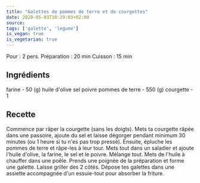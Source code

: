 ```yaml
---
title: "Galettes de pommes de terre et de courgettes"
date: 2020-05-03T10:29:03+02:00
source: 
tags: ['galette', 'legume']
is_vegan: true
is_vegetarian: true
---
```


Pour : 2 pers.
Préparation : 20 min
Cuisson : 15 min

## Ingrédients

farine - 50 (g)
huile d'olive
sel
poivre
pommes de terre - 550 (g)
courgette - 1

## Recette

Commence par râper la courgette (sans les doigts).
Mets ta courgette râpée dans une passoire, ajoute du sel et laisse dégorger pendant minimum 30 minutes (ou 1 heure si tu n'es pas trop pressé).
Ensuite, épluche les pommes de terre et râpe-les à leur tour.
Mets tout dans un saladier et ajoute l'huile d'olive, la farine, le sel et le poivre. Mélange tout.
Mets de l'huile à chauffer dans une poêle.
Prends une poignée de la préparation et forme une galette. Laisse griller des 2 côtés.
Dépose tes galettes dans une assiette accompagnée d'un essuie-tout pour absorber la friture.
